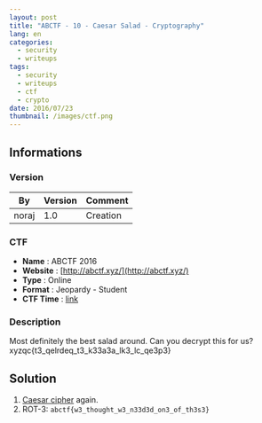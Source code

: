 ```yaml
---
layout: post
title: "ABCTF - 10 - Caesar Salad - Cryptography"
lang: en
categories:
  - security
  - writeups
tags:
  - security
  - writeups
  - ctf
  - crypto
date: 2016/07/23
thumbnail: /images/ctf.png
---
```

## Informations

### Version

| By    | Version | Comment
| ---   | ---     | ---
| noraj | 1.0     | Creation

### CTF

- **Name** : ABCTF 2016
- **Website** : [http://abctf.xyz/](http://abctf.xyz/)
- **Type** : Online
- **Format** : Jeopardy - Student
- **CTF Time** : [link](https://ctftime.org/event/333)

### Description

Most definitely the best salad around. Can you decrypt this for us?
xyzqc{t3_qelrdeq_t3_k33a3a_lk3_lc_qe3p3}

## Solution

1. [Caesar cipher](https://en.wikipedia.org/wiki/Caesar_cipher) again.
2. ROT-3: `abctf{w3_thought_w3_n33d3d_on3_of_th3s3}`
